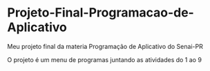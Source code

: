 # Projeto-Final-Programacao-de-Aplicativo

Meu projeto final da materia Programação de Aplicativo do Senai-PR

O projeto é um menu de programas juntando as atividades do 1 ao 9
